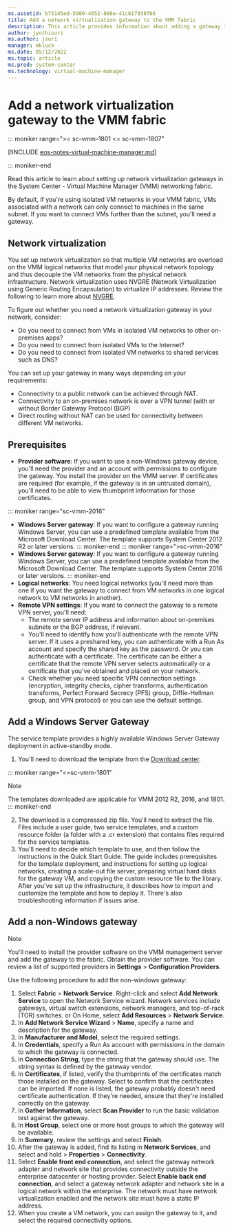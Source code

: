 ```yaml
---
ms.assetid: b75145ed-5980-4952-866e-41c617938f66
title: Add a network virtualization gateway to the VMM fabric
description: This article provides information about adding a gateway to the VMM fabric
author: jyothisuri
ms.author: jsuri
manager: mkluck
ms.date: 05/12/2022
ms.topic: article
ms.prod: system-center
ms.technology: virtual-machine-manager
---
```


# Add a network virtualization gateway to the VMM fabric

::: moniker range=">= sc-vmm-1801 <= sc-vmm-1807"

[!INCLUDE [eos-notes-virtual-machine-manager.md](../includes/eos-notes-virtual-machine-manager.md)]

::: moniker-end

Read this article to learn about setting up network virtualization gateways in the System Center - Virtual Machine Manager (VMM) networking fabric.

By default, if you're using isolated VM networks in your VMM fabric, VMs associated with a network can only connect to machines in the same subnet. If you want to connect VMs further than the subnet, you'll need a gateway.

## Network virtualization

You set up network virtualization so that multiple VM networks are overload on the VMM logical networks that model your physical network topology and thus decouple the VM networks from the physical network infrastructure. Network virtualization uses NVGRE (Network Virtualization using Generic Routing Encapsulation) to virtualize IP addresses. Review the following to learn more about [NVGRE](/windows-hardware/drivers/network/network-virtualization-using-generic-routing-encapsulation--nvgre--task-offload?f=255&MSPPError=-2147217396).

To figure out whether you need a network virtualization gateway in your network, consider:

- Do you need to connect from VMs in isolated VM networks to other on-premises apps?
- Do you need to connect from isolated VMs to the Internet?
- Do you need to connect from isolated VM networks to shared services such as DNS?

You can set up your gateway in many ways depending on your requirements:

- Connectivity to a public network can be achieved through NAT.
- Connectivity to an on-premises network is over a VPN tunnel (with or without Border Gateway Protocol (BGP)
- Direct routing without NAT can be used for connectivity between different VM networks.


## Prerequisites

- **Provider software**: If you want to use a non-Windows gateway device, you'll need the provider and an account with permissions to configure the gateway. You install the provider on the VMM server. If certificates are required (for example, if the gateway is in an untrusted domain), you'll need to be able to view thumbprint information for those certificates.

::: moniker range="sc-vmm-2016"
- **Windows Server gateway**: If you want to configure a gateway running Windows Server, you can use a predefined template available from the Microsoft Download Center. The template supports System Center 2012 R2 or later versions.
::: moniker-end
::: moniker range=">sc-vmm-2016"
- **Windows Server gateway**: If you want to configure a gateway running Windows Server, you can use a predefined template available from the Microsoft Download Center. The template supports System Center 2016 or later versions.
::: moniker-end
- **Logical networks**: You need logical networks (you'll need more than one if you want the gateway to connect from VM networks in one logical network to VM networks in another).
- **Remote VPN settings**: If you want to connect the gateway to a remote VPN server, you'll need:
    - The remote server IP address and information about on-premises subnets or the BGP address, if relevant.
    - You'll need to identify how you'll authenticate with the remote VPN server. If it uses a preshared key, you can authenticate with a Run As account and specify the shared key as the password. Or you can authenticate with a certificate. The certificate can be either a certificate that the remote VPN server selects automatically or a certificate that you've obtained and placed on your network.
    - Check whether you need specific VPN connection settings (encryption, integrity checks, cipher transforms, authentication transforms, Perfect Forward Secrecy (PFS) group, Diffie-Hellman group, and VPN protocol) or you can use the default settings.

## Add a Windows Server Gateway

The service template provides a highly available Windows Server Gateway deployment in active-standby mode.

1. You'll need to download the template from the [Download center](https://download.microsoft.com/download/0/D/1/0D189100-07B7-4CBF-B774-7A3F43960145/Windows%20Server%202012%20R2%20HA%20Gateway.zip).

::: moniker range="<=sc-vmm-1801"
> [!NOTE]
> The templates downloaded are applicable for VMM 2012 R2, 2016, and 1801.
::: moniker-end

2. The download is a compressed zip file. You'll need to extract the file. Files include a user guide, two service templates, and a custom resource folder (a folder with a .cr extension) that contains files required for the service templates.
3. You'll need to decide which template to use, and then follow the instructions in the Quick Start Guide. The guide includes prerequisites for the template deployment, and instructions for setting up logical networks, creating a scale-out file server, preparing virtual hard disks for the gateway VM, and copying the custom resource file to the library. After you've set up the infrastructure, it describes how to import and customize the template and how to deploy it. There's also troubleshooting information if issues arise.


## Add a non-Windows gateway

> [!NOTE]
> You'll need to install the provider software on the VMM management server and add the gateway to the fabric.
> Obtain the provider software. You can review a list of supported providers in **Settings** > **Configuration Providers**.

Use the following procedure to add the non-windows gateway:

1. Select **Fabric** > **Network Service**. Right-click and select **Add Network Service** to open the Network Service wizard. Network services include gateways, virtual switch extensions, network managers, and top-of-rack (TOR) switches. or
 On Home, select  **Add Resources** > **Network Service**.
2. In **Add Network Service Wizard** > **Name**, specify a name and description for the gateway.
3. In **Manufacturer and Model**, select the required settings.
4. In **Credentials**, specify a Run As account with permissions in the domain to which the gateway is connected.
5. In **Connection String**, type the string that the gateway should use. The string syntax is defined by the gateway vendor.
6. In **Certificates**, if listed, verify the thumbprints of the certificates match those installed on the gateway. Select to confirm that the certificates can be imported. If none is listed, the gateway probably doesn't need certificate authentication. If they're needed, ensure that they're installed correctly on the gateway.
7. In **Gather Information**, select **Scan Provider** to run the basic validation test against the gateway.
8. In **Host Group**, select one or more host groups to which the gateway will be available.
9. In **Summary**, review the settings and select **Finish**.
10. After the gateway is added, find its listing in **Network Services**, and select and hold > **Properties** > **Connectivity**.
11. Select **Enable front end connection**, and select the gateway network adapter and network site that provides connectivity outside the enterprise datacenter or hosting provider. Select **Enable back end connection**, and select a gateway network adapter and network site in a logical network within the enterprise. The network must have network virtualization enabled and the network site must have a static IP address.
12. When you create a VM network, you can assign the gateway to it, and select the required connectivity options.
